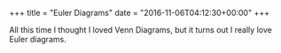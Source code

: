 +++
title = "Euler Diagrams"
date = "2016-11-06T04:12:30+00:00"
+++

All this time I thought I loved Venn Diagrams, but it turns out I really love Euler diagrams.
			